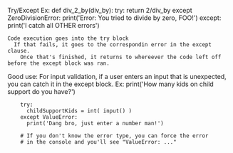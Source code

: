 Try/Except
  Ex: 
    def div_2_by(div_by):
      try:
        return 2/div_by
      except ZeroDivisionError:
        print('Error: You tried to divide by zero, FOO!')
      except:
        print('I catch all OTHER errors')

    Code execution goes into the try block
      If that fails, it goes to the correspondin error in the except clause.
        Once that's finished, it returns to whereever the code left off before the except block was ran.

  Good use:
    For input validation, if a user enters an input that is unexpected, you can catch it in the except block.
      Ex:
        print('How many kids on child support do you have?')
        
        try:
          childSupportKids = int( input() )
        except ValueError:
          print('Dang bro, just enter a number man!')
        
        # If you don't know the error type, you can force the error 
        # in the console and you'll see "ValueError: ..."

      
